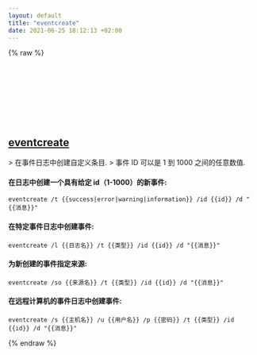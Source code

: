 ```yaml
---
layout: default
title: "eventcreate"
date: 2021-06-25 18:12:13 +02:00
---
```

{% raw %}
<h2 id="eventcreate">
  <a href="/zh/windows/eventcreate.html">eventcreate</a> <a href="#eventcreate"><svg class="icon">
    <use href="/assets/images/unicode_sprite.svg#link" />
  </svg></a>
</h2>
> 在事件日志中创建自定义条目.
> 事件 ID 可以是 1 到 1000 之间的任意数值.

#### 在日志中创建一个具有给定 id（1-1000）的新事件:
```shell
eventcreate /t {{success|error|warning|information}} /id {{id}} /d "{{消息}}"
```
#### 在特定事件日志中创建事件:
```shell
eventcreate /l {{日志名}} /t {{类型}} /id {{id}} /d "{{消息}}"
```
#### 为新创建的事件指定来源:
```shell
eventcreate /so {{来源名}} /t {{类型}} /id {{id}} /d "{{消息}}"
```
#### 在远程计算机的事件日志中创建事件:
```shell
eventcreate /s {{主机名}} /u {{用户名}} /p {{密码}} /t {{类型}} /id {{id}} /d "{{消息}}"
```
{% endraw %}